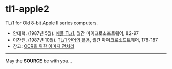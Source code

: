tl1-apple2
==========

TL/1 for Old 8-bit Apple II series computers.

- 안대혁. (1987년 5월). [애플 TL/1](docs/maso_8705_082-097.pdf), 월간 마이크로소프트웨어, 82-97
- 이찬진. (1987년 10월). [TL/1 언어의 활용](docs/maso_8710_178-187.pdf), 월간 마이크로소프트웨어, 178-187
- 참고: [OCR을 위한 이미지 전처리](docs/preocr.sh)

---
May the **SOURCE** be with you...
